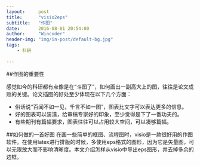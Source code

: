 ```yaml
---
layout:     post
title:      "visio2eps"
subtitle:   "作图"
date:       2016-08-01 20:54:00
author:     "Wincoder"
header-img: "img/in-post/default-bg.jpg"
tags:
    - 科研
    
---
```



##作图的重要性

感觉如今的科研都有点像是在“斗图了”，如何画出一副高大上的图，往往是论文成败的关键。论文插图的好处至少体现在以下几个方面：

- 俗话说“百闻不如一见，千言不如一图”，图表比文字可以表达更多的信息。
- 好的图表可以装潢，给审稿专家好的印象，至少觉得是下了一番功夫的。
- 有些期刊有篇幅要求，图表往往可以占用较大空间，可以凑够篇幅。

##如何做的一首好图
在画一些简单的框图、流程图时，visio是一款很好用的作图软件。在使用latex进行排版的时候，多使用eps格式的图形，因为它是矢量图，可以无限放大而不影响清晰度。本文介绍怎样从visio中导出eps图形，并去掉多余的边框。


